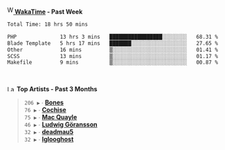 <img src="https://github.com/dxnter/dxnter/assets/17434202/67b21fa4-d36d-46f9-9dec-f23d976b00ef" alt="WakaTime Logo" width="14" height="18"/><a href="https://wakatime.com/@dxnter" target="_blank"><strong> WakaTime</strong></a><strong> - Past Week</strong>

<!--START_SECTION:waka-->

```txt
Total Time: 18 hrs 50 mins

PHP              13 hrs 3 mins   █████████████████░░░░░░░░   68.31 %
Blade Template   5 hrs 17 mins   ███████░░░░░░░░░░░░░░░░░░   27.65 %
Other            16 mins         ▒░░░░░░░░░░░░░░░░░░░░░░░░   01.41 %
SCSS             13 mins         ▒░░░░░░░░░░░░░░░░░░░░░░░░   01.17 %
Makefile         9 mins          ▒░░░░░░░░░░░░░░░░░░░░░░░░   00.87 %
```

<!--END_SECTION:waka-->

<br/>

<!--START_LASTFM_ARTISTS:{"period": "3month", "rows": 6}-->
<a href="https://last.fm" target="_blank"><img src="https://user-images.githubusercontent.com/17434202/215290617-e793598d-d7c9-428f-9975-156db1ba89cc.svg" alt="Last.fm Logo" width="18" height="13"/></a> **Top Artists - Past 3 Months**

> `206 ▶️` ∙ **[Bones](https://www.last.fm/music/Bones)**<br/>
> `76 ▶️` ∙ **[Cochise](https://www.last.fm/music/Cochise)**<br/>
> `75 ▶️` ∙ **[Mac Quayle](https://www.last.fm/music/Mac+Quayle)**<br/>
> `46 ▶️` ∙ **[Ludwig Göransson](https://www.last.fm/music/Ludwig+G%C3%B6ransson)**<br/>
> `32 ▶️` ∙ **[deadmau5](https://www.last.fm/music/deadmau5)**<br/>
> `32 ▶️` ∙ **[Iglooghost](https://www.last.fm/music/Iglooghost)**<br/>
<!--END_LASTFM_ARTISTS-->
